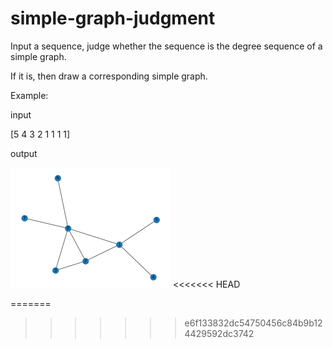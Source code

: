 # simple-graph-judgment
Input a sequence, judge whether the sequence is the degree sequence of a simple graph.

If it is, then draw a corresponding simple graph.

Example:

input

[5 4 3 2 1 1 1 1]

output

<img src="https://github.com/SunHaixin0324/simple-graph-judgment/blob/main/result1.png" style="zoom:50%;" /> 
<<<<<<< HEAD

=======
>>>>>>> e6f133832dc54750456c84b9b124429592dc3742


